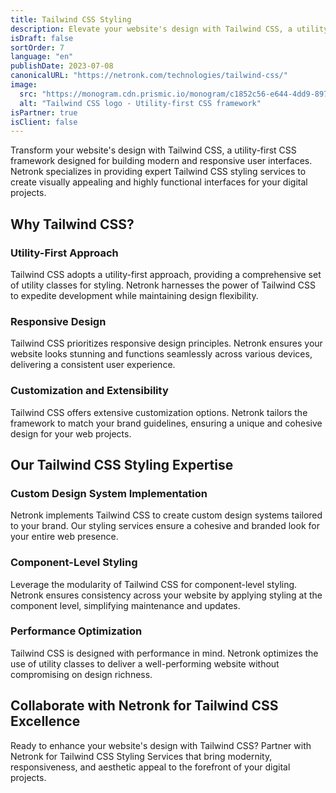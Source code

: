 ```yaml
---
title: Tailwind CSS Styling
description: Elevate your website's design with Tailwind CSS, a utility-first CSS framework. Netronk offers expert Tailwind CSS styling services to create modern, responsive, and visually appealing user interfaces for your digital projects.
isDraft: false
sortOrder: 7
language: "en"
publishDate: 2023-07-08
canonicalURL: "https://netronk.com/technologies/tailwind-css/"
image:
  src: "https://monogram.cdn.prismic.io/monogram/c1852c56-e644-4dd9-897d-543ce0b1ecc5_Tailwind+CSS.svg"
  alt: "Tailwind CSS logo - Utility-first CSS framework"
isPartner: true
isClient: false
---
```


Transform your website's design with Tailwind CSS, a utility-first CSS framework designed for building modern and responsive user interfaces. Netronk specializes in providing expert Tailwind CSS styling services to create visually appealing and highly functional interfaces for your digital projects.

## Why Tailwind CSS?

### Utility-First Approach

Tailwind CSS adopts a utility-first approach, providing a comprehensive set of utility classes for styling. Netronk harnesses the power of Tailwind CSS to expedite development while maintaining design flexibility.

### Responsive Design

Tailwind CSS prioritizes responsive design principles. Netronk ensures your website looks stunning and functions seamlessly across various devices, delivering a consistent user experience.

### Customization and Extensibility

Tailwind CSS offers extensive customization options. Netronk tailors the framework to match your brand guidelines, ensuring a unique and cohesive design for your web projects.

## Our Tailwind CSS Styling Expertise

### Custom Design System Implementation

Netronk implements Tailwind CSS to create custom design systems tailored to your brand. Our styling services ensure a cohesive and branded look for your entire web presence.

### Component-Level Styling

Leverage the modularity of Tailwind CSS for component-level styling. Netronk ensures consistency across your website by applying styling at the component level, simplifying maintenance and updates.

### Performance Optimization

Tailwind CSS is designed with performance in mind. Netronk optimizes the use of utility classes to deliver a well-performing website without compromising on design richness.

## Collaborate with Netronk for Tailwind CSS Excellence

Ready to enhance your website's design with Tailwind CSS? Partner with Netronk for Tailwind CSS Styling Services that bring modernity, responsiveness, and aesthetic appeal to the forefront of your digital projects.
